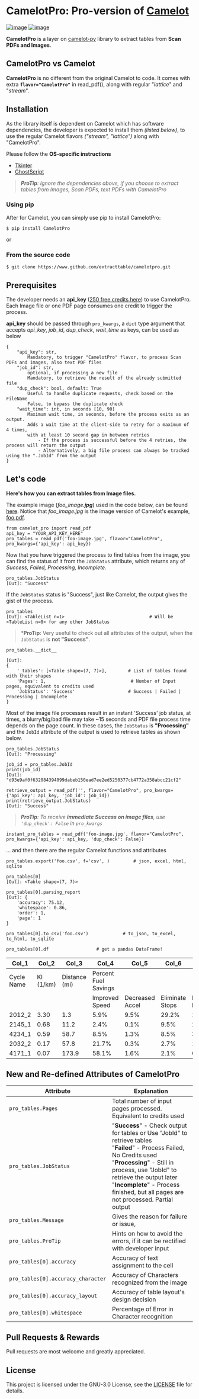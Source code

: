 # CamelotPro: Pro-version of [Camelot](https://github.com/atlanhq/camelot)  
  
[![image](https://img.shields.io/github/license/extracttable/camelotpro)]() [![image](https://img.shields.io/badge/python-3.5%20%7C%203.6%20%7C%203.7-blue)]()  
  
**CamelotPro** is a layer on [camelot-py](https://github.com/atlanhq/camelot) library to extract tables from **Scan PDFs and Images**. 


## CamelotPro vs Camelot
  
**CamelotPro** is no different from the original Camelot to code. It comes with extra **`flavor="CamelotPro"`** in read_pdf(), along with regular "*lattice*" and "*stream*".


## Installation  

As the library itself is dependent on Camelot which has software dependencies, the developer is expected to install them *(listed below)*, to use the regular Camelot flavors *("stream", "lattice")* along with "CamelotPro".  

Please follow the **OS-specific instructions** 

-  [Tkinter](https://camelot-py.readthedocs.io/en/master/user/install-deps.html#os-specific-instructions)
- [GhostScript](https://camelot-py.readthedocs.io/en/master/user/install-deps.html#for-ghostscript) 


>***ProTip**: Ignore the dependencies above, if you choose to extract tables from Images, Scan PDFs, text PDFs with CamelotPro* 


### Using pip  
After  for Camelot, you can simply use pip to install CamelotPro:  
  
    $ pip install CamelotPro  

or  
  
### From the source code  
  
    $ git clone https://www.github.com/extracttable/camelotpro.git


## Prerequisites

The developer needs an **api_key** ([250 free credits here](https://extracttable.com/camelotpro.html)) to use CamelotPro. Each Image file or one PDF page consumes one credit to trigger the process.

**api_key** should be passed through `pro_kwargs`, a `dict` type argument that accepts *api_key*, *job_id*, *dup_check*, *wait_time* as keys, can be used as below

    {
        "api_key": str,
            Mandatory, to trigger "CamelotPro" flavor, to process Scan PDFs and images, also text PDF files
        "job_id": str,
            optional, if processing a new file
            Mandatory, to retrieve the result of the already submitted file
        "dup_check": bool, default: True
            Useful to handle duplicate requests, check based on the FileName
            False, to bypass the duplicate check
        "wait_time": int, in seconds [10, 90]
            Maximum wait time, in seconds, before the process exits as an output.
            Adds a wait time at the client-side to retry for a maximum of 4 times,
            with at least 10 second gap in between retries
                - If the process is successful before the 4 retries, the process will return the output
                - Alternatively, a big file process can always be tracked using the ".JobId" from the output
    }



## Let's code


**Here's how you can extract tables from Image files.** 


The example image (*foo_image.**jpg***)  used in the code below, can be found [here](https://github.com/extracttable/camelotpro/blob/master/samples/foo-image.jpg).  Notice that *foo_image.jpg* is the image version of Camelot's example, [foo.pdf](https://github.com/camelot-dev/camelot/blob/master/docs/_static/pdf/foo.pdf).
  
    from camelot_pro import read_pdf
    api_key = "YOUR_API_KEY_HERE"
    pro_tables = read_pdf('foo-image.jpg', flavor="CamelotPro", pro_kwargs={'api_key': api_key})  


Now that you have triggered the process to find tables from the image, you can find the status of it from the  `JobStatus` attribute, which returns any of *Success, Failed, Processing, Incomplete*.

    pro_tables.JobStatus
    [Out]: "Success"


If the `JobStatus` status is "Success", just like Camelot, the output gives the gist of the process.

    pro_tables
    [Out]: <TableList n=1>                                # Will be <TableList n=0> for any other JobStatus

   
>***ProTip**: Very useful to check out all attributes of the output, when the `JobStatus` is **not "Success"**.

    pro_tables.__dict__

    [Out]: 
    {
        '_tables': [<Table shape=(7, 7)>],        # List of tables found with their shapes
        'Pages': 1,                                # Number of Input pages, equivalent to credits used
        'JobStatus': 'Success'                    # Success | Failed | Processing | Incomplete
    }


Most of the image file processes result in an instant 'Success' job status, at times, a blurry/big/bad file may take ~15 seconds and PDF file process time depends on the page count. In these cases, the `JobStatus` is **"Processing"** and the `JobId` attribute of the output is used to retrieve tables as shown below.


    pro_tables.JobStatus
    [Out]: "Processing"
    
    job_id = pro_tables.JobId
    print(job_id)
    [Out]: "d93e9af0f632084394099dabeb150ead7ee2ed5250377cb4772a358abcc21cf2"

    retrieve_output = read_pdf('', flavor="CamelotPro", pro_kwargs={'api_key': api_key, 'job_id': job_id})
    print(retrieve_output.JobStatus)
    [Out]: "Success"



> ***ProTip**: To receive **immediate Success on image files**, use `'dup_check': False` in `pro_kwargs`*

    instant_pro_tables = read_pdf('foo-image.jpg', flavor="CamelotPro", pro_kwargs={'api_key': api_key, 'dup_check': False})


... and then there are the regular Camelot functions and attributes


    pro_tables.export('foo.csv', f='csv', )         # json, excel, html, sqlite  
    
    pro_tables[0]
    [Out]: <Table shape=(7, 7)>
    
    pro_tables[0].parsing_report  
    [Out]: {  
        'accuracy': 75.12,  
        'whitespace': 0.86,  
        'order': 1,  
        'page': 1  
    }
    
    pro_tables[0].to_csv('foo.csv')             # to_json, to_excel, to_html, to_sqlite  
    
    pro_tables[0].df                  # get a pandas DataFrame!  


  
| Col_1 | Col_2 | Col_3 | Col_4 | Col_5 | Col_6 | Col_7 |
|------------|-----------|---------------|----------------------|-----------------|-----------------|----------------|
| Cycle Name | KI (1/km) | Distance (mi) | Percent Fuel Savings |                 |                 |                |
|            |           |               | Improved Speed       | Decreased Accel | Eliminate Stops | Decreased Idle |
| 2012_2     | 3.30      | 1.3           | 5.9%                 | 9.5%            | 29.2%           | 17.4%          |
| 2145_1     | 0.68      | 11.2          | 2.4%                 | 0.1%            | 9.5%            | 2.7%           |
| 4234_1     | 0.59      | 58.7          | 8.5%                 | 1.3%            | 8.5%            | 3.3%           |
| 2032_2     | 0.17      | 57.8          | 21.7%                | 0.3%            | 2.7%            | 1.2%           |
| 4171_1     | 0.07      | 173.9         | 58.1%                | 1.6%            | 2.1%            | 0.5%           |


## New and Re-defined Attributes of CamelotPro


|Attribute|Explanation|
|----|----|
|`pro_tables.Pages` |Total number of input pages processed. Equivalent to credits used
|`pro_tables.JobStatus` | "**Success**" - Check output for tables or Use "JobId" to retrieve tables<br> "**Failed**" - Process Failed, No Credits used<br> "**Processing**" - Still in process, use "JobId" to retrieve the output later<br> "**Incomplete**" - Process finished, but all pages are not processed. Partial output|
|`pro_tables.Message`|Gives the reason for failure or issue,
|`pro_tables.ProTip`|Hints on how to avoid the errors, if it can be rectified with developer input|
|`pro_tables[0].accuracy`|Accuracy of text assignment to the cell|
|`pro_tables[0].accuracy_character`|Accuracy of Characters recognized from the image|
|`pro_tables[0].accuracy_layout` |Accuracy of table layout's design decision|
|`pro_tables[0].whitespace`|Percentage of Error in Character recognition

  
  
## Pull Requests & Rewards

Pull requests are most welcome and greatly appreciated. 


## License  
  
This project is licensed under the GNU-3.0 License, see the [LICENSE](https://github.com/extracttable/camelotpro/blob/master/LICENSE) file for details.
